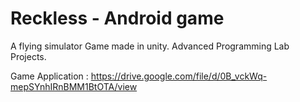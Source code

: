 # Reckless - Android game
A flying simulator Game made in unity.
Advanced Programming Lab Projects.

Game Application : https://drive.google.com/file/d/0B_vckWq-mepSYnhIRnBMM1BtOTA/view
